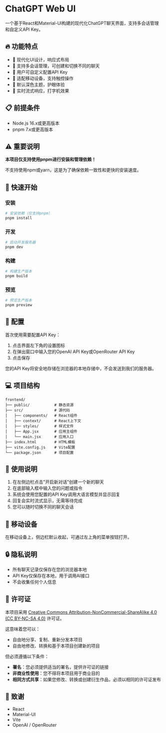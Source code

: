 # ChatGPT Web UI

一个基于React和Material-UI构建的现代化ChatGPT聊天界面，支持多会话管理和自定义API Key。

## 🔥 功能特点

- 🎨 现代化UI设计，响应式布局
- 💬 支持多会话管理，可创建和切换不同的聊天
- 🔑 用户可自定义配置API Key
- 📱 适配移动设备，支持触控操作
- 🌙 默认深色主题，护眼体验
- 🔄 实时流式响应，打字机效果

## 📋 前提条件

- Node.js 16.x或更高版本
- pnpm 7.x或更高版本

## ⚠️ 重要说明

**本项目仅支持使用pnpm进行安装和管理依赖！**

不支持使用npm或yarn，这是为了确保依赖一致性和更快的安装速度。

## 🚀 快速开始

### 安装

```bash
# 安装依赖（仅支持pnpm）
pnpm install
```

### 开发

```bash
# 启动开发服务器
pnpm dev
```

### 构建

```bash
# 构建生产版本
pnpm build
```

### 预览

```bash
# 预览生产版本
pnpm preview
```

## 🔧 配置

首次使用需要配置API Key：

1. 点击界面左下角的设置图标
2. 在弹出窗口中输入您的OpenAI API Key或OpenRouter API Key
3. 点击保存

您的API Key将安全地存储在浏览器的本地存储中，不会发送到我们的服务器。

## 💻 项目结构

```
frontend/
├── public/           # 静态资源
├── src/              # 源代码
│   ├── components/   # React组件
│   ├── context/      # React上下文
│   ├── styles/       # 样式文件
│   ├── App.jsx       # 应用主组件
│   └── main.jsx      # 应用入口
├── index.html        # HTML模板
├── vite.config.js    # Vite配置
└── package.json      # 项目配置
```

## 📝 使用说明

1. 在左侧边栏点击"开启新对话"创建一个新的聊天
2. 在底部输入框中输入您的问题或指令
3. 系统会使用您配置的API Key调用大语言模型并显示回复
4. 回复会实时流式显示，无需等待完成
5. 您可以随时切换不同的聊天会话

## 📱 移动设备

在移动设备上，侧边栏默认收起，可通过左上角的菜单按钮打开。

## 🔒 隐私说明

- 所有聊天记录仅保存在您的浏览器本地
- API Key仅保存在本地，用于调用AI接口
- 不会收集任何个人信息

## 📄 许可证

本项目采用 [Creative Commons Attribution-NonCommercial-ShareAlike 4.0 (CC BY-NC-SA 4.0)](LICENSE) 许可证。

这意味着您可以：
- 自由地分享、复制、重新分发本项目
- 自由地修改、转换和基于本项目创建新的项目

但必须遵循以下条件：
- **署名**：您必须提供适当的署名，提供许可证的链接
- **非商业性使用**：您不得将本项目用于商业目的
- **相同方式共享**：如果您修改、转换或创建衍生作品，必须以相同的许可证发布

## 🙏 致谢

- React
- Material-UI
- Vite
- OpenAI / OpenRouter
